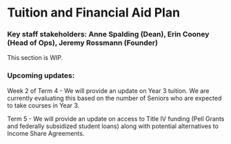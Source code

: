 # Tuition and Financial Aid Plan

### Key staff stakeholders: Anne Spalding (Dean), Erin Cooney (Head of Ops), Jeremy Rossmann (Founder)

This section is WIP.

### Upcoming updates:

Week 2 of Term 4 - We will provide an update on Year 3 tuition. We are currently evaluating this based on the number of Seniors who are expected to take courses in Year 3.

Term 5 - We will provide an update on access to Title IV funding (Pell Grants and federally subsidized student loans) along with potential alternatives to Income Share Agreements.
